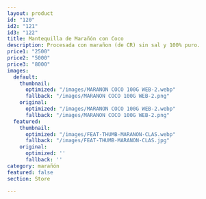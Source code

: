 ```yaml
---
layout: product
id: "120"
id2: "121"
id3: "122"
title: Mantequilla de Marañón con Coco
description: Procesada con marañon (de CR) sin sal y 100% puro.
price1: "2500"
price2: "5000"
price3: "8000"
images:
  default:
    thumbnail:
      optimized: "/images/MARANON COCO 100G WEB-2.webp"
      fallback: "/images/MARANON COCO 100G WEB-2.png"
    original:
      optimized: "/images/MARANON COCO 100G WEB-2.webp"
      fallback: "/images/MARANON COCO 100G WEB-2.png"
  featured:
    thumbnail:
      optimized: "/images/FEAT-THUMB-MARANON-CLAS.webp"
      fallback: "/images/FEAT-THUMB-MARANON-CLAS.jpg"
    original:
      optimized: ''
      fallback: ''
category: marañón
featured: false
section: Store

---
```

